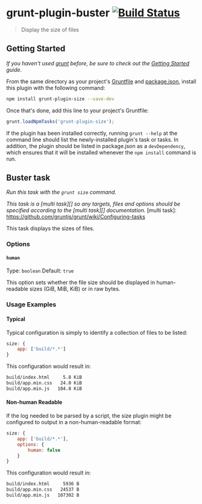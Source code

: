 # grunt-plugin-buster [![Build Status](https://secure.travis-ci.org/nebhale/grunt-plugin-buster.png?branch=master)](http://travis-ci.org/nebhale/grunt-plugin-buster)

> Display the size of files

## Getting Started
_If you haven't used [grunt][] before, be sure to check out the [Getting Started][] guide._

From the same directory as your project's [Gruntfile][Getting Started] and [package.json][], install this plugin with the following command:

```bash
npm install grunt-plugin-size --save-dev
```

Once that's done, add this line to your project's Gruntfile:

```js
grunt.loadNpmTasks('grunt-plugin-size');
```

If the plugin has been installed correctly, running `grunt --help` at the command line should list the newly-installed plugin's task or tasks. In addition, the plugin should be listed in package.json as a `devDependency`, which ensures that it will be installed whenever the `npm install` command is run.

[grunt]: http://gruntjs.com/
[Getting Started]: https://github.com/gruntjs/grunt/blob/devel/docs/getting_started.md
[package.json]: https://npmjs.org/doc/json.html

## Buster task
_Run this task with the `grunt size` command._

_This task is a [multi task][] so any targets, files and options should be specified according to the [multi task][] documentation._
[multi task]: https://github.com/gruntjs/grunt/wiki/Configuring-tasks

This task displays the sizes of files.

### Options

#### `human`
Type: `boolean`
Default: `true`

This option sets whether the file size should be displayed in human-readable sizes (GiB, MiB, KiB) or in raw bytes.

### Usage Examples

#### Typical

Typical configuration is simply to identify a collection of files to be listed:

```js
size: {
	app: ['build/*.*']
}
```

This configuration would result in:

```bash
build/index.html     5.8 KiB
build/app.min.css   24.0 KiB
build/app.min.js   104.8 KiB
```

#### Non-human Readable

If the log needed to be parsed by a script, the size plugin might be configured to output in a non-human-readable format:

```js
size: {
	app: ['build/*.*'],
	options: {
		human: false
	}
}
```

This configuration would result in:

```bash
build/index.html     5936 B
build/app.min.css   24537 B
build/app.min.js   107302 B
```
